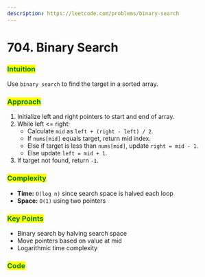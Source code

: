```yaml
---
description: https://leetcode.com/problems/binary-search
---
```


# 704. Binary Search

### <mark style="color:green;">Intuition</mark>

Use `binary search` to find the target in a sorted array.

### <mark style="color:green;">Approach</mark>

1. Initialize left and right pointers to start and end of array.
2. While left <= right:
   * Calculate `mid`  as `left + (right - left) / 2`.
   * If `nums[mid]` equals target, return mid index.
   * Else if target is less than `nums[mid]`, update `right = mid - 1`.
   * Else update `left = mid + 1`.
3. If target not found, return `-1`.

### <mark style="color:green;">Complexity</mark>

* **Time:** `O(log n)` since search space is halved each loop
* **Space:** `O(1)` using two pointers

### <mark style="color:green;">Key Points</mark>

* Binary search by halving search space
* Move pointers based on value at mid
* Logarithmic time complexity

### <mark style="color:green;">**Code**</mark>

```cpp
```
